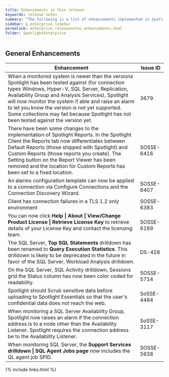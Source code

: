 ```yaml
---
title: Enhancements in this release
keywords: release notes
summary: "The following is a list of enhancements implemented in Spotlight Enterprise 12.0"
sidebar: p_enterprise_sidebar
permalink: enterprise_releasenotes_enhancements.html
folder: SpotlightEnterprise
---
```


## General Enhancements

Enhancement | Issue ID
------------|---------
When a monitored system is newer than the versions Spotlight has been tested against (for connection types Windows, Hyper-V, SQL Server, Replication, Availability Group and Analysis Services), Spotlight will now monitor the system if able and raise an alarm to let you know the version is not yet supported. Some collections may fail because Spotlight has not been tested against the version yet. | 3679
There have been some changes to the implementation of Spotlight Reports. In the Spotlight Client the Reports tab now differentiates between Default Reports (those shipped with Spotlight) and Custom Reports (those reports you create). The Setting button on the Report Viewer has been removed and the location for Custom Reports has been set to a fixed location. | SOSSE-6416
An alarms configuration template can now be applied to a connection via Configure Connections and the Connection Discovery Wizard. | SOSSE-6407
Client has connection failures in a TLS 1.2 only environment | SOSSE-6383
You can now click **Help \| About \| View/Change Product License \| Retrieve License Key** to retrieve details of your License Key and contact the licensing team. | SOSSE-6169
The SQL Server, **Top SQL Statements** drilldown has been renamed to **Query Execution Statistics**. This drilldown is likely to be deprecated in the future in favor of the SQL Server, Workload Analysis drilldown. | DS-428
On the SQL Server, SQL Activity drilldown, Sessions grid the Status column has now been color coded for readability. | SOSSE-5714
Spotlight should Scrub sensitive data before uploading to Spotlight Essentials so that the user's confidential data does not reach the web. | SoSSE-4484
When monitoring a SQL Server Availability Group, Spotlight now raises an alarm if the connection address is to a node other than the Availability Listener. Spotlight requires the connection address be to the Availability Listener. | SoSSE-3117
When monitoring SQL Server, the **Support Services drilldown \| SQL Agent Jobs page** now includes the QL agent job SPID. | SOSSE-5638

{% include links.html %}
